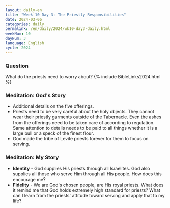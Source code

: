 ```yaml
---
layout: daily-en
title: "Week 10 Day 3: The Priestly Responsibilities"
date: 2024-03-06
categories: daily
permalink: /en/daily/2024/wk10-day3-daily.html
weekNum: 10
dayNum: 3
language: English
cycle: 2024
---
```

### Question     
What do the priests need to worry about?
{% include BibleLinks2024.html %} 
### Meditation: God's Story   
+ Additional details on the five offerings. 
+ Priests need to be very careful about the holy objects. They cannot wear their priestly garments outside of the Tabernacle. Even the ashes from the offerings need to be taken care of according to regulation. Same attention to details needs to be paid to all things whether it is a large bull or a speck of the finest flour. 
+ God made the tribe of Levite priests forever for them to focus on serving. 

### Meditation: My Story   
+ **Identity** - God supplies His priests through all Israelites. God also supplies all those who serve Him through all His people. How does this encourage me? 
+ **Fidelity** - We are God's chosen people, are His royal priests. What does it remind me that God holds extremely high standard for priests? What can I learn from the priests' attitude toward serving and apply that to my life?  
